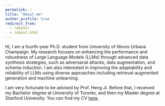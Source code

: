 ```yaml
---
permalink: /
title: "About me"
author_profile: true
redirect_from: 
  - /about/
  - /about.html
---
```


Hi, I am a fourth-year Ph.D. student from University of Illinois Urbana Champaign. My research focuses on enhancing the performance and robustness of Large Language Models (LLMs) through advanced data synthesis strategies, such as adversarial attacks, data augmentation, and schema induction. I am also interested in improving the adaptability and reliability of LLMs using diverse approaches including retrieval-augmented generation and machine unlearning.

I am very fortunate to be advised by Prof. Heng Ji. Before that, I received my Bachelor degree at University of Toronto, and then my Master degree at Stanford University. You can find my CV [here](../files/CV_Xiaomeng_Jin.pdf).
